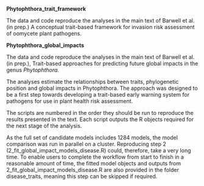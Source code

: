 
**Phytophthora_trait_framework**

The data and code reproduce the analyses in the main text of Barwell et al. (in prep.) A conceptual trait-based framework for invasion risk assessment of oomycete plant pathogens.


**Phytophthora_global_impacts**

The data and code reproduce the analyses in the main text of Barwell et al. (in prep.), Trait-based approaches for predicting future global impacts in the genus *Phytophthora*.

The analyses estimate the relationships between traits, phylogenetic position and global impacts in Phytophthora. The approach was designed to be a first step towards developing a trait-based early warning system for pathogens for use in plant health risk assessment.

The scripts are numbered in the order they should be run to reproduce the results presented in the text. Each script outputs the R objects required for the next stage of the analysis. 

As the full set of candidate models includes 1284 models, the model comparison was run in parallel on a cluster.  Reproducing step 2 (2_fit_global_impact_models_disease.R) could, therefore, take a very long time.  To enable users to complete the workflow from start to finish in a reasonable amount of time, the fitted model objects and outputs from 2_fit_global_impact_models_disease.R are also provided in the folder disease_traits, meaning this step can be skipped if required.

